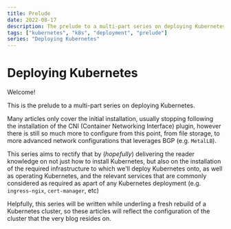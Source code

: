 ```yaml
---
title: Prelude
date: 2022-08-17
description: The prelude to a multi-part series on deploying Kubernetes
tags: ["kubernetes", "k8s", "deployment", "prelude"]
series: "Deploying Kubernetes"
---
```



# Deploying Kubernetes

Welcome!
 
This is the prelude to a multi-part series on deploying Kubernetes. 

Many articles only cover the initial installation, usually stopping following the installation of the CNI (Container Networking Interface) plugin, however there is still so much more to configure from this point, from file storage, to more advanced network configurations that leverages BGP (e.g. `MetalLB`).

This series aims to rectify that by (*hopefully*) delivering the reader knowledge on not just how to install Kubernetes, but also on the installation of the required infrastructure to which we'll deploy Kubernetes onto, as well as operating Kubernetes, and the relevant services that are commonly considered as required as apart of any Kubernetes deployment (e.g. `ingress-ngix`, `cert-manager`, etc)

Helpfully, this series will be written while underling a fresh rebuild of a Kubernetes cluster, so these articles will reflect the configuration of the cluster that the very blog resides on. 


